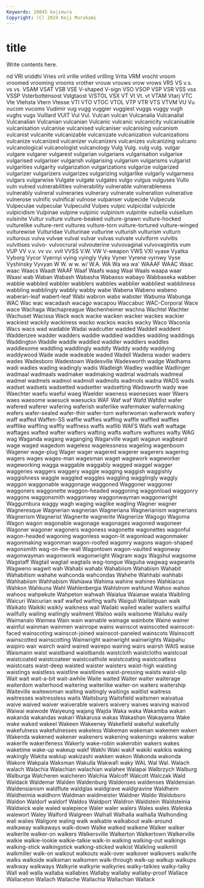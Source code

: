```yaml
---
Keywords: 20045 kojimura
Copyright: (C) 2024 Koji Murakami
---
```


# title

Write contents here.



nd VRI vriddhi Vries vril vrille vrilled vrilling
Vrita VRM vrocht vroom vroomed vrooming vrooms vrother vrouw vrouws
vrow vrows VRS VS v.s. vs vs. VSAM VSAT VSB
VSE V-shaped V-sign VSO VSOP VSP VSR VSS vss VSSP
Vsterbottensost Vstgtaost V/STOL VSX VT Vt Vt. vt VTAM Vtarj
VTC Vte Vtehsta Vtern Vtesse VTI VTO VTOC VTOL VTP
VTR VTS VTVM VU Vu vucom vucoms Vudimir vug vugg
vuggier vuggiest vuggs vuggy vugh vughs vugs Vuillard VUIT Vul
Vul. Vulcan vulcan Vulcanalia Vulcanalial Vulcanalian Vulcanian vulcanian Vulcanic vulcanic
vulcanicity vulcanisable vulcanisation vulcanise vulcanised vulcaniser vulcanising vulcanism vulcanist vulcanite
vulcanizable vulcanizate vulcanization vulcanizations vulcanize vulcanized vulcanizer vulcanizers vulcanizes vulcanizing
vulcano vulcanological vulcanologist vulcanology Vulg Vulg. vulg vulg. vulgar vulgare
vulgarer vulgarest vulgarian vulgarians vulgarisation vulgarise vulgarised vulgariser vulgarish vulgarising
vulgarism vulgarisms vulgarist vulgarities vulgarity vulgarization vulgarizations vulgarize vulgarized vulgarizer
vulgarizers vulgarizes vulgarizing vulgarlike vulgarly vulgarness vulgars vulgarwise Vulgate vulgate
vulgates vulgo vulgus vulguses Vullo vuln vulned vulnerabilities vulnerability vulnerable
vulnerableness vulnerably vulneral vulneraries vulnerary vulnerate vulneration vulnerative vulnerose vulnific
vulnifical vulnose vulpanser vulpecide Vulpecula Vulpeculae vulpecular Vulpeculid Vulpes vulpic
vulpicidal vulpicide vulpicidism Vulpinae vulpine vulpinic vulpinism vulpinite vulsella vulsellum
vulsinite Vultur vulture vulture-beaked vulture-gnawn vulture-hocked vulturelike vulture-rent vultures vulture-torn
vulture-tortured vulture-winged vulturewise Vulturidae Vulturinae vulturine vulturish vulturism vulturn vulturous
vulva vulvae vulval vulvar vulvas vulvate vulviform vulvitis vulvitises vulvo-
vulvocrural vulvouterine vulvovaginal vulvovaginitis vum VUP VV v.v. vv vv.
vvll VVSS V.W. VW V-weapon VWS VXI vyase Vyatka Vyborg
Vycor Vyernyi vying vyingly Vyky Vyner Vyrene vyrnwy Vyse Vyshinsky
Vyvyan W W. w w. w/ W.A. WA Wa wa
wa' WAAAF WAAC Waac waac Waacs Waadt WAAF Waaf Waafs
waag Waal Waals waapa waar Waasi wab Waban Wabash Wabasha
Wabasso wabayo Wabbaseka wabber wabble wabbled wabbler wabblers wabbles wabblier
wabbliest wabbliness wabbling wabblingly wabbly wabby wabe Wabena Wabeno wabeno
waberan-leaf wabert-leaf Wabi wabron wabs wabster Wabuma Wabunga WAC Wac
wac wacadash wacago wacapou Waccabuc WAC-Corporal Wace wace Wachaga Wachapreague
Wachenheimer wachna Wachtel Wachter Wachuset Wacissa Wack wack wacke wacken
wacker wackes wackier wackiest wackily wackiness wacko wackos wacks wacky
Waco Waconia Wacs wacs wad wadable Wadai wadcutter wadded Waddell
waddent Waddenzee wadder wadders waddie waddied waddies wadding waddings Waddington
Waddle waddle waddled waddler waddlers waddles waddlesome waddling waddlingly waddly
Waddy waddy waddying waddywood Wade wade wadeable waded Wadell Wadena
wader waders wades Wadesboro Wadestown Wadesville Wadesworth wadge Wadhams wadi
wadies wading wadingly wadis Wadleigh Wadley wadlike Wadlinger wadmaal wadmaals
wadmaker wadmaking wadmal wadmals wadmeal wadmel wadmels wadmol wadmoll wadmolls
wadmols wadna WADS wads wadset wadsets wadsetted wadsetter wadsetting Wadsworth
wady wae Waechter waefu waeful waeg Waelder waeness waenesses waer
Waers waes waesome waesuck waesucks WAF Waf waf Wafd Wafdist
wafer wafered waferer wafering waferish waferlike wafermaker wafermaking wafers wafer-sealed
wafer-thin wafer-torn waferwoman waferwork wafery waff waffed Waffen-SS waffie waffies
waffing waffle waffled waffles wafflike waffling waffly waffness waffs waflib
WAFS Wafs waft waftage waftages wafted wafter wafters wafting wafts
wafture waftures wafty WAG wag Waganda wagang waganging Wagarville wagati
wagaun wagbeard wage waged wagedom wageless wagelessness wageling wagenboom Wagener
wage-plug Wager wager wagered wagerer wagerers wagering wagers wages wages-man
wagesman waget wagework wageworker wageworking wagga waggable waggably wagged waggel
wagger waggeries waggers waggery waggie wagging waggish waggishly waggishness waggle
waggled waggles waggling wagglingly waggly waggon waggonable waggonage waggoned Waggoner
waggoner waggoners waggonette waggon-headed waggoning waggonload waggonry waggons waggonsmith waggonway
waggonwayman waggonwright Waggumbura waggy wagh waging waglike wagling Wagner wagner
Wagneresque Wagnerian wagnerian Wagneriana Wagnerianism wagnerians Wagnerism Wagnerist Wagnerite wagnerite
Wagnerize Wagogo Wagoma Wagon wagon wagonable wagonage wagonages wagoned wagoneer
Wagoner wagoner wagoners wagoness wagonette wagonettes wagonful wagon-headed wagoning wagonless
wagon-lit wagonload wagonmaker wagonmaking wagonman wagon-roofed wagonry wagons wagon-shaped wagonsmith
wag-on-the-wall Wagontown wagon-vaulted wagonway wagonwayman wagonwork wagonwright Wagram wags Wagshul
wagsome Wagstaff Wagtail wagtail wagtails wag-tongue Waguha wagwag wagwants Wagweno
wagwit wah Wahabi wahabi Wahabiism Wahabism Wahabit Wahabitism wahahe wahconda
wahcondas Wahehe Wahhabi wahhabi Wahhabiism Wahhabism Wahiawa Wahima wahine wahines
Wahkiacus Wahkon Wahkuna Wahl Wahlenbergia Wahlstrom wahlund Wahoo wahoo wahoos
wahpekute Wahpeton wahwah Waialua Waianae waiata Waibling Waicuri Waicurian waif
waifed waifing waifs Waiguli Waiilatpuan waik Waikato Waikiki waikly waikness
wail Wailaki wailed wailer wailers wailful wailfully wailing wailingly wailment
Wailoo wails wailsome Wailuku waily Waimanalo Waimea Wain wain wainable
wainage wainbote Waine wainer wainful wainman wainmen wainrope wains wainscot
wainscoted wainscot-faced wainscoting wainscot-joined wainscot-paneled wainscots Wainscott wainscotted wainscotting Wainwright
wainwright wainwrights Waipahu waipiro wair wairch waird waired wairepo wairing
wairs wairsh WAIS waise Waismann waist waistband waistbands waistcloth waistcloths
waistcoat waistcoated waistcoateer waistcoathole waistcoating waistcoatless waistcoats waist-deep waisted waister
waisters waist-high waisting waistings waistless waistline waistlines waist-pressing waists waist-slip
Wait wait wait-a-bit wait-awhile Waite waited Waiter waiter waiterage waiterdom
waiterhood waitering waiterlike waiter-on waiters waitership Waiteville waitewoman waiting waitingly
waitings waitlist waitress waitresses waitressless waits Waitsburg Waitsfield waitsmen waivatua
waive waived waiver waiverable waivers waivery waives waiving waivod Waiwai
waiwode Waiyeung wajang Wajda Waka waka Wakamba wakan wakanda wakandas
wakari Wakarusa wakas Wakashan Wakayama Wake wake waked wakeel Wakeen
Wakeeney Wakefield wakeful wakefully wakefulness wakefulnesses wakeless Wakeman wakeman wakemen
waken Wakenda wakened wakener wakeners wakening wakenings wakens waker wakerife
wakerifeness Wakerly wake-robin wakerobin wakers wakes waketime wake-up wakeup wakf
Wakhi Waki wakif wakiki wakikis waking wakingly Wakita wakiup wakizashi
wakken wakon Wakonda wakonda Wakore Wakpala Waksman Wakulla Wakwafi waky
WAL Wal Wal. Walach walach Walachia Walachian walachian walahee Walapai
Walbrzych Walburg Walburga Walcheren walcheren Walchia Walcoff Walcott Walczak Wald
Waldack Waldemar Walden Waldenburg Waldenses waldenses Waldensian Waldensianism waldflute waldglas
waldgrave waldgravine Waldheim Waldheimia waldhorn Waldman waldmeister Waldner Waldo Waldoboro
Waldon Waldorf waldorf Waldos Waldport Waldron Waldstein Waldsteinia Waldwick wale
waled walepiece Waler waler walers Wales wales Waleska walewort Waley
Walford Walgreen Walhall Walhalla walhalla Walhonding wali walies Waligore waling
walk walkable walkabout walk-around walkaway walkaways walk-down Walke walked walkene
Walker walker walkerite walker-on walkers Walkersville Walkerton Walkertown Walkerville walkie
walkie-lookie walkie-talkie walk-in walking walking-out walkings walking-stick walkingstick walking-sticked walkist
Walkling walkmill walkmiller walk-on walkout walkouts walk-over walkover walkovers walkrife
walks walkside walksman walksmen walk-through walk-up walkup walkups walkway walkways
Walkyrie walkyrie walkyries walky-talkies walky-talky Wall wall walla wallaba wallabies
Wallaby wallaby wallaby-proof Wallace Wallaceton Wallach Wallache Wallachia Wallachian Wallack
